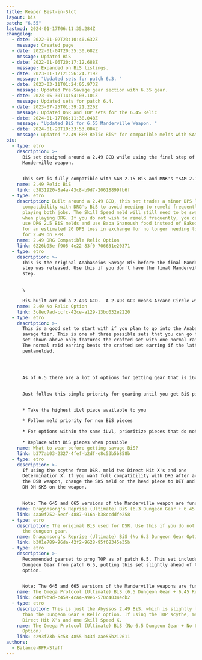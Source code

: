 ```yaml
---
title: Reaper Best-in-Slot
layout: bis
patch: "6.55"
lastmod: 2024-01-17T06:11:35.284Z
changelog:
  - date: 2022-01-02T23:10:40.632Z
    message: Created page
  - date: 2022-01-04T20:35:30.682Z
    message: Updated BiS
  - date: 2022-01-06T20:17:12.688Z
    message: Expanded on BiS listings.
  - date: 2023-01-12T21:56:24.719Z
    message: "Updated sets for patch 6.3. "
  - date: 2023-03-11T01:24:05.973Z
    message: Updated Pre-Savage gear section with 6.35 gear.
  - date: 2023-05-30T14:54:03.101Z
    message: Updated sets for patch 6.4.
  - date: 2023-07-25T01:39:21.226Z
    message: Updated DSR and TOP sets for the 6.45 Relic
  - date: 2024-01-17T06:11:38.048Z
    message: "Updated BiS for 6.55 Manderville Weapon. "
  - date: 2024-01-20T10:33:53.004Z
    message: updated "2.49 RPR Relic BiS" for compatible melds with SAM/MNK
bis:
  - type: etro
    description: >-
      BiS set designed around a 2.49 GCD while using the final step of the
      Manderville weapon. 


      This set is fully compatible with SAM 2.15 BiS and MNK's "SAM 2.15 Meld Compatible" BiS. However, this set does not share compatibility with DRG due to differing melds. If you do not care about compatibility with DRG, use this set, otherwise use the DRG compatible Relic option.
    name: 2.49 Relic BiS
    link: c3831920-8a4a-43c8-b9d7-20618899fb6f
  - type: etro
    description: Built around a 2.49 GCD, this set trades a minor DPS loss for more
      compatibility with DRG's BiS to avoid needing to remeld frequently when
      playing both jobs. The Skill Speed meld will still need to be swapped out
      when playing DRG. If you do not wish to remeld frequently, you can fully
      use DRG 2.5 BiS melds and use Baba Ghanoush food instead of Baked Eggplant
      for an estimated 20 DPS loss in exchange for no longer needing to remeld
      for 2.49 on RPR.
    name: 2.49 DRG Compatible Relic Option
    link: 6226b95e-f905-4e22-83f0-706631e20371
  - type: etro
    description: >-
      This is the original Anabaseios Savage BiS before the final Manderville
      step was released. Use this if you don't have the final Manderville weapon
      step. 


      \

      BiS built around a 2.49s GCD.  A 2.49s GCD means Arcane Circle will only drift .12-.13 seconds every two minutes potentially allowing for better raid alignment. This is currently our recommended option.
    name: 2.49 No Relic Option
    link: 3c8ec7ad-ccfc-42ce-a129-13bd032e2220
  - type: etro
    description: >-
      This is a good set to start with if you plan to go into the Anabaseios
      savage tier. This is one of three possible sets that you can go for. The
      set shown above only features the crafted set with one normal raid piece.
      The normal raid earring beats the crafted set earring if the latter is not
      pentamelded.




      As of 6.5 there are a lot of options for getting gear that is i640+. 


      Just follow this simple priority for gearing until you get BiS pieces:


      * Take the highest iLvl piece available to you

      * Follow meld priority for non BiS pieces

      * For options within the same iLvl, prioritize pieces that do not have skill speed

      * Replace with BiS pieces when possible
    name: What to wear before getting savage BiS?
    link: b377ab03-2327-4fef-b2df-e8c53b5b858b
  - type: etro
    description: >-
      If using the scythe from DSR, meld two Direct Hit X's and one
      Determination X. If you want full compatibility with DRG after acquiring
      the DSR weapon, change the SKS meld on the head piece to DET and then do
      DH DH SKS on the weapon.


      Note: The 645 and 665 versions of the Manderville weapon are functionally the same in DSR. Use whichever you have and allocate the stats as shown in the etro link.
    name: Dragonsong's Reprise (Ultimate) BiS (6.3 Dungeon Gear + 6.45 Relic Option)
    link: 4aa0f252-5ecf-4887-916a-b38ccddfe258
  - type: etro
    description: The original BiS used for DSR. Use this if you do not want to farm
      the dungeon gear.
    name: Dragonsong's Reprise (Ultimate) BiS (No 6.3 Dungeon Gear Option)
    link: b301e789-96da-42f2-9628-95f68345e35b
  - type: etro
    description: >-
      Recommended gearset to prog TOP as of patch 6.5. This set includes the
      Dungeon Gear from patch 6.5, putting this set slightly ahead of the other
      option.


      Note: The 645 and 665 versions of the Manderville weapons are functionally the same in TOP. Use whichever you have and allocate the stats as shown in the etro link.
    name: The Omega Protocol (Ultimate) BiS (6.5 Dungeon Gear + 6.45 Relic Option)
    link: d40f9b9d-c459-4ca4-a9e6-570c4034ecb2
  - type: etro
    description: This is just the Abyssos 2.49 BiS, which is slightly lower in DPS
      than the Dungeon Gear + Relic option. If using the TOP scythe, meld two
      Direct Hit X's and one Skill Speed X.
    name: The Omega Protocol (Ultimate) BiS (No 6.5 Dungeon Gear + No 6.45 Relic
      Option)
    link: c293f73b-5c58-4855-b43d-aae55b212611
authors:
  - Balance-RPR-Staff
---
```

